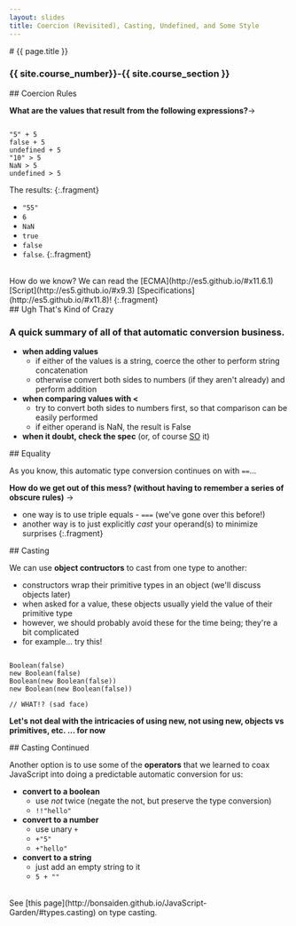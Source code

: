 ```yaml
---
layout: slides
title: Coercion (Revisited), Casting, Undefined, and Some Style
---
```

<section markdown="block" class="intro-slide">
# {{ page.title }}

### {{ site.course_number}}-{{ site.course_section }}

</section>

<section markdown="block">
## Coercion Rules

__What are the values that result from the following expressions?__&rarr;

<pre><code data-trim contenteditable>
"5" + 5
false + 5
undefined + 5
"10" > 5
NaN > 5
undefined > 5
</code></pre>

The results: 
{:.fragment}

* <code>"55"</code>
* <code>6</code>
* <code>NaN</code>
* <code>true</code>
* <code>false</code>
* <code>false</code>.
{:.fragment}

<br>
How do we know? We can read the [ECMA](http://es5.github.io/#x11.6.1) [Script](http://es5.github.io/#x9.3) [Specifications](http://es5.github.io/#x11.8)!
{:.fragment}

</section>

<section markdown="block">
## Ugh That's Kind of Crazy

### A quick summary of all of that automatic conversion business.

* __when adding values__
	* if either of the values is a string, coerce the other to perform string concatenation
	* otherwise convert both sides to numbers (if they aren't already) and perform addition
* __when comparing values with &lt;__
	* try to convert both sides to numbers first, so that comparison can be easily performed
	* if either operand is NaN, the result is False
* __when it doubt, check the spec__ (or, of course [SO](http://stackoverflow.com/questions/14687876/how-do-the-javascript-relational-comparison-operators-coerce-types) it)
</section>

<section markdown="block">
## Equality

As you know, this automatic type conversion continues on with <code>==</code>...

__How do we get out of this mess? (without having to remember a series of obscure rules)__ &rarr;


* one way is to use triple equals - <code>===</code> (we've gone over this before!)
* another way is to just explicitly _cast_ your operand(s) to minimize surprises
{:.fragment}
</section>

<section markdown="block">
## Casting

We can use __object contructors__ to cast from one type to another: 

* constructors wrap their primitive types in an object (we'll discuss objects later)
* when asked for a value, these objects usually yield the value of their primitive type
* however, we should probably avoid these for the time being; they're a bit complicated
* for example... try this!

<pre><code data-trim contenteditable>
Boolean(false)
new Boolean(false)
Boolean(new Boolean(false))
new Boolean(new Boolean(false))

// WHAT!? (sad face)
</code></pre>

__Let's not deal with the intricacies of using new, not using new, objects vs primitives, etc. ... for now__
</section>

<section markdown="block">
## Casting Continued

Another option is to use some of the __operators__ that we learned to coax JavaScript into doing a predictable automatic conversion for us:

* __convert to a boolean__
	* use _not_ twice (negate the not, but preserve the type conversion)
	* <code>!!"hello"</code>
* __convert to a number__
	* use unary <code>+</code>
	* <code>+"5"</code>
	* <code>+"hello"</code>
* __convert to a string__
	* just add an empty string to it
	*  <code>5 + ""</code>

<br>
See [this page](http://bonsaiden.github.io/JavaScript-Garden/#types.casting) on type casting.
</section>

